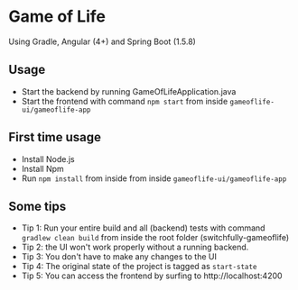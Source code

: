 # Game of Life

Using Gradle, Angular (4+) and Spring Boot (1.5.8)

## Usage

- Start the backend by running GameOfLifeApplication.java
- Start the frontend with command `npm start` from inside `gameoflife-ui/gameoflife-app`

## First time usage

- Install Node.js
- Install Npm
- Run `npm install` from inside from inside `gameoflife-ui/gameoflife-app`

## Some tips

- Tip 1: Run your entire build and all (backend) tests with command `gradlew clean build` from inside the root folder (switchfully-gameoflife)
- Tip 2: the UI won't work properly without a running backend.
- Tip 3: You don't have to make any changes to the UI
- Tip 4: The original state of the project is tagged as `start-state`
- Tip 5: You can access the frontend by surfing to http://localhost:4200
